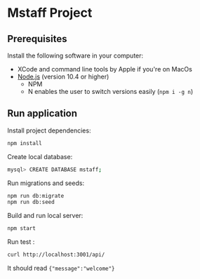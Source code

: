 
# Mstaff Project

## Prerequisites

Install the following software in your computer:

- XCode and command line tools by Apple if you're on MacOs
- [Node.js](https://nodejs.org/en/download/package-manager/) (version 10.4 or higher)
    - NPM
    - N enables the user to switch versions easily (`npm i -g n`)
  

## Run application

Install project dependencies:

```bash
npm install
```

Create local database:

```bash
mysql> CREATE DATABASE mstaff;
```

Run migrations and seeds:

```bash
npm run db:migrate
npm run db:seed
```

Build and run local server:

```bash
npm start       
```

Run test :
```bash
curl http://localhost:3001/api/
```
It should read `{"message":"welcome"}`
